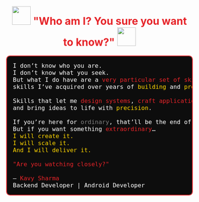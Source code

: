 <h1 align="center">
  <img src="https://media.giphy.com/media/aN2qWQQliU4QOcq8Xt/giphy.gif" width="50" /">
  <font color="#e62429">"Who am I? You sure you want to know?"</font>
  <img src="https://media.giphy.com/media/aN2qWQQliU4QOcq8Xt/giphy.gif" width="50" />
</h1>


<pre style="font-size:16px; padding:16px; border:2px solid #e62429; border-radius:10px; background:#0d0d0d; color:#ffffff;">
I don’t know who you are.  
I don’t know what you seek.  
But what I do have are a <span style="color:#e62429;">very particular set of skills</span>—  
skills I’ve acquired over years of <span style="color:#FFD700;">building</span> and <span style="color:#FFD700;">problem-solving</span>.  

Skills that let me <span style="color:#e62429;">design systems</span>, <span style="color:#e62429;">craft applications</span>,  
and bring ideas to life with <span style="color:#FFD700;">precision</span>.  

If you’re here for <span style="color:grey;">ordinary</span>, that’ll be the end of it.  
But if you want something <span style="color:#e62429;">extraordinary</span>…  
<span style="color:#FFD700;">I will create it.</span>  
<span style="color:#FFD700;">I will scale it.</span>  
<span style="color:#FFD700;">And I will deliver it.</span>  

<span style="color:#e62429;">"Are you watching closely?"</span>  

— <span style="color:#e62429;">Kavy Sharma</span>  
Backend Developer | Android Developer
</pre>
